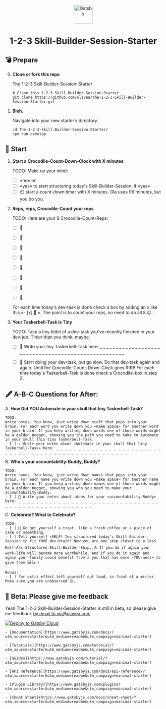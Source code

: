 <p align="center">
  <a href="https://www.gatsbyjs.com/?utm_source=starter&utm_medium=readme&utm_campaign=minimal-starter">
    <img alt="Gatsby" src="https://www.gatsbyjs.com/Gatsby-Monogram.svg" width="60" />
  </a>
</p>
<h1 align="center">
  1-2-3 Skill-Builder-Session-Starter
</h1>

## 💣 Prepare

0.  **Clone or fork this repo**

    The 1-2-3 Skill-Builder-Session-Starter

    ```shell
    # Clone this 1-2-3 Skill-Builder-Session-Starter
    git clone https://github.com/olavea/The-1-2-3-Skill-Builder-Session-Starter.git
    ```

0.  **Bleh.**

    Navigate into your new starter’s directory.

    ```shell
    cd The-1-2-3-Skill-Builder-Session-Starter/
    npm run develop
    ```
## 🚀 Start

1.  **Start a  Crocodile-Count-Down-Clock with X minutes**

    TODO:
    Make up your mind:
    - [ ] «no» or
    - [ ] «yes» to start structuring today's Skill-Builder-Session, if «yes»
    - [ ] ⏲️ start a count-down timer with X minutes. Ola uses 96 minutes, but you do you.

2.  **Reps, reps, Crocodile-Count your reps**

    TODO:
    Here are your 8 Crocodile-Count-Reps:
    - [ ] 🐊
    - [ ] 🐊
    - [ ] 🐊
    - [ ] 🐊
    - [ ] 🐊

    - [ ] 🐊
    - [ ] 🐊
    - [ ] 🐊

    For each time today's dev-task is done check a box by adding an x like this «- [x] 🐊 ». The point is to count your reps, no need to do all 8 😉.

3.  **Your Taskerbell-Task is Tiny**

    TODO:
    Take a tiny tidbit of a dev-task you've recently finished in your dev-job. Tinier than you think, maybe.
    - [ ] 🔔 Write your tiny Taskerbell-Task here: _ _ _ _ _ _ _ _ _ _ _ _ _ _ _ _ _ _ _ _ _ _ _ _ _ _ _ _ _ _ _ _ _ _ _ _ _ _ _ _ _ _ _ _ _ _ _ _ _ _ _ _

    - [ ] 🔧 Start doing your dev-task, but go slow. Do that dev-task again and again. Until the Crocodile-Count-Down-Clock goes RRR! For each time today's Taskerbell-Task is done check a Crocodile-box in step 2.

## 🖋️ A-B-C Questions for After:

A.  **How Did YOU Automate in your skull that tiny Taskerbell-Task?**

    TODO:
    Write notes. You know, just write down stuff that pops into your brain. For each word you write down you «make space» for another word in your brain. If you keep writing down words one of those words might be a golden nugget, showing you the path you need to take to Automate in your skull this tiny Taskerbell-Task.
    - [ ] 💀 Write your notes about «Automate in your skull that tiny Taskerbell-Task» here: _ _ _ _ _ _ _ _ _ _ _ _ _ _ _ _ _ _ _ _ _ _ _ _ _ _ _ _ _ _ _ _ _ _ _ _ _ _ _ _ _ _ _ _ _ _ _ _ _ _ _ _


B.  **Who's your accountability-Buddy, Buddy?**

    TODO:
    Write names. You know, just write down names that pops into your brain. For each name you write down you «make space» for another name in your brain. If you keep writing down names one of those words might be a golden nugget, showing you who you need to make your accountability-Buddy.
    - [ ] 👸 Write your notes about ideas for your «accountability-Buddy» here: _ _ _ _ _ _ _ _ _ _ _ _ _ _ _ _ _ _ _ _ _ _ _ _ _ _ _ _ _ _ _ _ _ _ _ _ _ _ _ _ _ _ _ _ _ _ _ _ _ _ _ _

C.  **Celebrate? What to Celebrate?**

    TODO:
    - [ ] 🍰 Go get yourself a treat, like a fresh coffee or a piece of cake or something.
    - [ ] Tell yourself «SELF! You structured today's Skill-Builder-Session to fit YOUR dev-brain! Now you are one step closer to a less Half-Ass-Structured Skill-Builder-Ship. ⛵ If you do it again your work-life will become more worthwhile. And if you do it again and again your family could benefit from a you that has more «YOU-ness» to give them 😺👍.»

    Bonus:
    - [ ] For extra effect tell yourself out loud, in front of a mirror. Make sure you are unobserved 😉.


## 💌 Beta: Please give me feedback

Yeah The 1-2-3 Skill-Builder-Session-Starter is still in beta, so please give me feedback [by email to ola@olavea.com](mailto:ola@olavea.com)



[<img src="https://www.gatsbyjs.com/deploynow.svg" alt="Deploy to Gatsby Cloud">](https://www.gatsbyjs.com/dashboard/deploynow?url=https://github.com/gatsbyjs/gatsby-starter-minimal)


    - [Documentation](https://www.gatsbyjs.com/docs/?utm_source=starter&utm_medium=readme&utm_campaign=minimal-starter)

    - [Tutorials](https://www.gatsbyjs.com/tutorial/?utm_source=starter&utm_medium=readme&utm_campaign=minimal-starter)

    - [Guides](https://www.gatsbyjs.com/tutorial/?utm_source=starter&utm_medium=readme&utm_campaign=minimal-starter)

    - [API Reference](https://www.gatsbyjs.com/docs/api-reference/?utm_source=starter&utm_medium=readme&utm_campaign=minimal-starter)

    - [Plugin Library](https://www.gatsbyjs.com/plugins?utm_source=starter&utm_medium=readme&utm_campaign=minimal-starter)

    - [Cheat Sheet](https://www.gatsbyjs.com/docs/cheat-sheet/?utm_source=starter&utm_medium=readme&utm_campaign=minimal-starter)